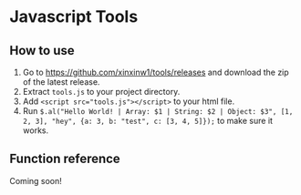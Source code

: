 # Javascript Tools

## How to use

1. Go to https://github.com/xinxinw1/tools/releases and download the zip of the latest release.
2. Extract `tools.js` to your project directory.
3. Add `<script src="tools.js"></script>` to your html file.
4. Run `$.al("Hello World! | Array: $1 | String: $2 | Object: $3", [1, 2, 3], "hey", {a: 3, b: "test", c: [3, 4, 5]});` to make sure it works.

## Function reference

Coming soon!
